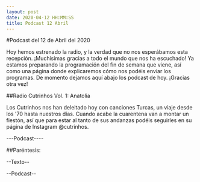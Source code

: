 ```yaml
---
layout: post
date: 2020-04-12 HH:MM:SS
title: Podcast 12 Abril
---
```

#Podcast del 12 de Abril del 2020


Hoy hemos estrenado la radio, y la verdad que no nos esperábamos esta recepción. ¡Muchísimas gracias a todo el mundo que nos ha escuchado! Ya estamos preparando la programación del fin de semana que viene, así como una página donde explicaremos cómo nos podéis enviar los programas.
De momento dejamos aquí abajo los podcast de hoy.
¡Gracias otra vez!

<!--more-->

##Radio Cutrinhos Vol. 1: Anatolia

Los Cutrinhos nos han deleitado hoy con canciones Turcas, un viaje desde los '70 hasta nuestros días. Cuando acabe la cuarentena van a montar un fiestón, así que para estar al tanto de sus andanzas podéis seguirles en su página de Instagram @cutrinhos.


---Podcast----

##Paréntesis: 

--Texto--

--Podcast--
